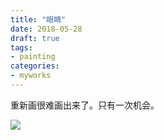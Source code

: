 ```yaml
---
title: "眼睛"
date: 2018-05-28
draft: true
tags:
- painting
categories:
- myworks
---
```


重新画很难画出来了。只有一次机会。

<img src="/myworks/eye-a.jpg">